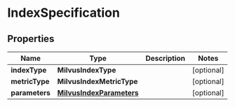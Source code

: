 

# IndexSpecification


## Properties

Name | Type | Description | Notes
------------ | ------------- | ------------- | -------------
**indexType** | **MilvusIndexType** |  |  [optional]
**metricType** | **MilvusIndexMetricType** |  |  [optional]
**parameters** | [**MilvusIndexParameters**](MilvusIndexParameters.md) |  |  [optional]



